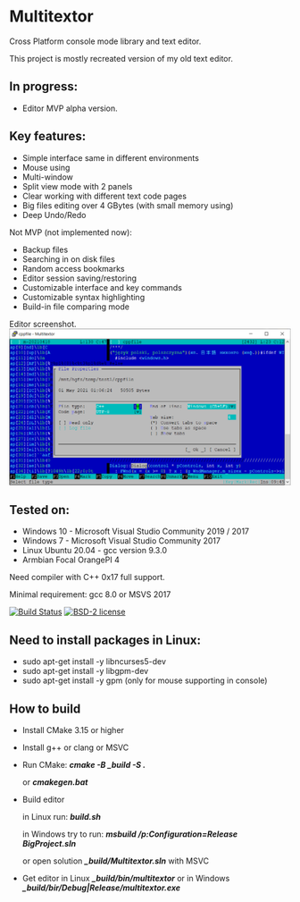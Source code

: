 # Multitextor
Cross Platform console mode library and text editor.

This project is mostly recreated version of my old text editor.

## In progress:
- Editor MVP alpha version.
 
## Key features:
- Simple interface same in different environments
- Mouse using
- Multi-window
- Split view mode with 2 panels
- Clear working with different text code pages
- Big files editing over 4 GBytes (with small memory using)
- Deep Undo/Redo

Not MVP (not implemented now):
- Backup files
- Searching in on disk files
- Random access bookmarks
- Editor session saving/restoring
- Customizable interface and key commands
- Customizable syntax highlighting
- Build-in file comparing mode
 
Editor screenshot.
  ![Screenshot](docs/multitextor1.png)

## Tested on:
 - Windows 10 - Microsoft Visual Studio Community 2019 / 2017
 - Windows 7 - Microsoft Visual Studio Community 2017
 - Linux Ubuntu 20.04 - gcc version 9.3.0
 - Armbian Focal OrangePI 4

Need compiler with C++ 0x17 full support.

Minimal requirement: gcc 8.0 or MSVS 2017

[![Build Status](https://travis-ci.org/vikonix/multitextor.svg?branch=main)][travis]
[![BSD-2 license](https://img.shields.io/github/license/vikonix/multitextor)][license]

[travis]: https://travis-ci.org/vikonix/multitextor
[license]: https://github.com/vikonix/multitextor/blob/main/LICENSE

## Need to install packages in Linux:
 - sudo apt-get install -y libncurses5-dev
 - sudo apt-get install -y libgpm-dev
 - sudo apt-get install -y gpm (only for mouse supporting in console)
 
## How to build
 - Install CMake 3.15 or higher
 - Install g++ or clang or MSVC
 - Run CMake: ***cmake -B _build -S .***
 
    or ***cmakegen.bat***
    
 - Build editor
 
    in Linux run: ***build.sh***
    
    in Windows try to run: ***msbuild /p:Configuration=Release BigProject.sln*** 
    
    or open solution ***_build/Multitextor.sln*** with MSVC
    
 - Get editor in Linux ***_build/bin/multitextor*** or in Windows ***_build/bir/Debug|Release/multitextor.exe***
    
 